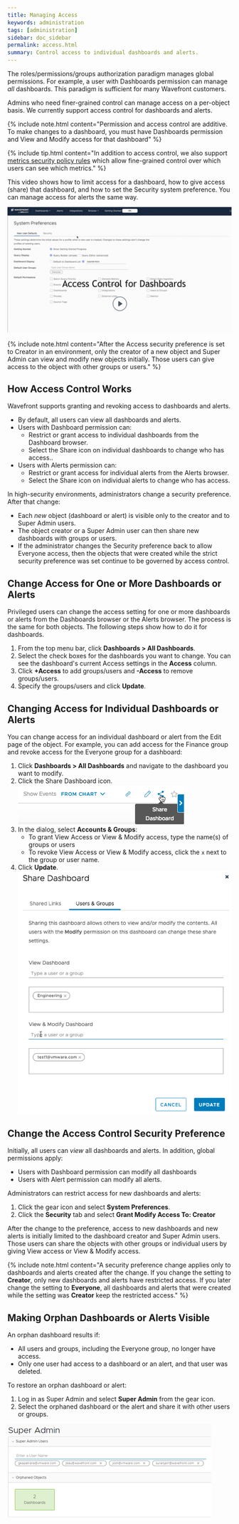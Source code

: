 ```yaml
---
title: Managing Access
keywords: administration
tags: [administration]
sidebar: doc_sidebar
permalink: access.html
summary: Control access to individual dashboards and alerts.
---
```

The roles/permissions/groups authorization paradigm manages global permissions. For example, a user with Dashboards permission can manage *all* dashboards. This paradigm is sufficient for many Wavefront customers.

Admins who need finer-grained control can manage access on a per-object basis. We currently support access control for dashboards and alerts.

{% include note.html content="Permission and access control are additive. To make changes to a dashboard, you must have Dashboards permission and View and Modify access for that dashboard" %}

{% include tip.html content="In addition to access control, we also support [metrics security policy rules](metrics_security.html) which allow fine-grained control over which users can see which metrics." %}

This video shows how to limit access for a dashboard, how to give access (share) that dashboard, and how to set the Security system preference. You can manage access for alerts the same way.

<p><a href="https://youtu.be/45E4pkann0E"><img src="images/v_access.png" style="width: 700px;" alt="Wavefront access control"/></a>
</p>

{% include note.html content="After the Access security preference is set to Creator in an environment, only the creator of a new object and Super Admin can view and modify new objects initially. Those users can give access to the object with other groups or users." %}


## How Access Control Works

Wavefront supports granting and revoking access to dashboards and alerts.
* By default, all users can view all dashboards and alerts.
* Users with Dashboard permission can:
  - Restrict or grant access to individual dashboards from the Dashboard browser.
  - Select the Share icon on individual dashboards to change who has access..
* Users with Alerts permission can:
  - Restrict or grant access for individual alerts from the Alerts browser.
  - Select the Share icon on individual alerts to change who has access.

In high-security environments, administrators change a security preference. After that change:
* Each *new* object (dashboard or alert) is visible only to the creator and to Super Admin users.
* The object creator or a Super Admin user can then share new dashboards with groups or users.
* If the administrator changes the Security preference back to allow Everyone access, then the objects that were created while the strict security preference was set continue to be governed by access control.

## Change Access for One or More Dashboards or Alerts

Privileged users can change the access setting for one or more dashboards or alerts from the Dashboards browser or the Alerts browser. The process is the same for both objects. The following steps show how to do it for dashboards.

1. From the top menu bar, click **Dashboards > All Dashboards**.
2. Select the check boxes for the dashboards you want to change. You can see the dashboard's current Access settings in the **Access** column.
3. Click **+Access** to add groups/users and **-Access** to remove groups/users.
4. Specify the groups/users and click **Update**.

## Changing Access for Individual Dashboards or Alerts

You can change access for an individual dashboard or alert from the Edit page of the object. For example, you can add access for the Finance group and revoke access for the Everyone group for a dashboard:

1. Click **Dashboards > All Dashboards** and navigate to the dashboard you want to modify.
2. Click the Share Dashboard icon.
![share dashboard icon](images/share_dashboard.png)
3. In the dialog, select **Accounts & Groups**:
   * To grant View Access or View & Modify access, type the name(s) of groups or users
   * To revoke View Access or View & Modify access, click the `x` next to the group or user name.
4. Click **Update**.
![share dashboard dialog](images/share_dashboard_dialog.png)



## Change the Access Control Security Preference

Initially, all users can *view* all dashboards and alerts. In addition, global permissions apply:
* Users with Dashboard permission can modify all dashboards
* Users with Alert permission can modify all alerts.

Administrators can restrict access for new dashboards and alerts:

1. Click the gear icon and select **System Preferences**.
2. Click the **Security** tab and select **Grant Modify Access To: Creator**

After the change to the preference, access to new dashboards and new alerts is initially limited to the dashboard creator and Super Admin users. Those users can share the objects with other groups or individual users by giving View access or View & Modify access.

{% include note.html content="A security preference change applies only to dashboards and alerts created after the change. If you change the setting to **Creator**, only new dashboards and alerts have restricted access. If you later change the setting to **Everyone**, all dashboards and alerts that were created while the setting was **Creator** keep the restricted access." %}

## Making Orphan Dashboards or Alerts Visible

An orphan dashboard results if:
* All users and groups, including the Everyone group, no longer have access.
* Only one user had access to a dashboard or an alert, and that user was deleted.

To restore an orphan dashboard or alert:
1. Log in as Super Admin and select **Super Admin** from the gear icon.
2. Select the orphaned dashboard or the alert and share it with other users or groups.

  ![orphan dashboards](/images/orphan_dashboards.png)

